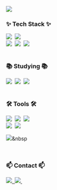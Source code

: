 <!--타이틀 부분-->
<div align="left">
  <img src="https://capsule-render.vercel.app/api?type=waving&color=gradient&height=300&section=header&text=Welcom%20to%20My%20Github"/>
</div>

<!--내용 부분-->
<h3 align="left">✨ Tech Stack ✨</h3>
<div align="left">
<!--   <img src="https://img.shields.io/badge/react-20232a.svg?style=for-the-badge&logo=react&logoColor=61DAFB" />&nbsp -->
  <img src="https://img.shields.io/badge/javascript-F7DF1E.svg?style=for-the-badge&logo=javascript&logoColor=20232a" />&nbsp
  <img src="https://img.shields.io/badge/html5-E34F26.svg?style=for-the-badge&logo=html5&logoColor=white" />&nbsp
</div>

<div align="left">
  <img src="https://img.shields.io/badge/mysql-4479A1?style=for-the-badge&logo=mysql&logoColor=white" />&nbsp
  <img src="https://img.shields.io/badge/spring-6DB33F.svg?style=for-the-badge&logo=spring&logoColor=white" />&nbsp
  <img src="https://img.shields.io/badge/css3-1572B6.svg?style=for-the-badge&logo=css3&logoColor=white" />&nbsp
</div>

<br>

<h3 align="left">📚 Studying 📚</h3>
<div align="left">
  <img src="https://img.shields.io/badge/Next.js-000000.svg?style=for-the-badge&logo=Next.js&logoColor=white" />&nbsp
   <img src="https://img.shields.io/badge/Vue.js-4FC08D?style=for-the-badge&logo=Vue.js&logoColor=white" />&nbsp
  <img src="https://img.shields.io/badge/Node.js-5FA04E?style=for-the-badge&logo=Node.js&logoColor=white" />&nbsp
</div>

<br>

<h3 align="left">🛠 Tools 🛠</h3>
<div align="left">
  <img src="https://img.shields.io/badge/git-F05033.svg?style=for-the-badge&logo=git&logoColor=white" />&nbsp
  <img src="https://img.shields.io/badge/github-181717.svg?style=for-the-badge&logo=github&logoColor=white" />&nbsp
  <img src="https://img.shields.io/badge/Notion-F3F3F3.svg?style=for-the-badge&logo=notion&logoColor=black" />&nbsp
</div>

<div align="left">
  <img src="https://img.shields.io/badge/adobe%20photoshop-08253c.svg?style=for-the-badge&logo=adobe%20photoshop&logoColor=37abff" />&nbsp
  <img src="https://img.shields.io/badge/adobe%20illustrator-F24E1E.svg?style=for-the-badge&logo=adobe%20illustrator&logoColor=white" />&nbsp
  
  <img src="https://img.shields.io/badge/VSCode-2C2C32.svg?style=for-the-badge&logo=visual-studio-code&logoColor=22ABF3" />&nbsp
</div>

<br>

<h3 align="left">📫 Contact 📫</h3>
<div align="left">
  <a href="https://www.notion.so/1f638a893113803c82bad835e342ad2b?pvs=4">
    <img src="https://img.shields.io/badge/notion-000000?style=for-the-badge&logo=notion&logoColor=white" />&nbsp
  </a>
  <a href="mailto:leedomggyu0103@gmail.com">
    <img
      src="https://img.shields.io/badge/leedomggyu0103@gmail.com-D14836?style=for-the-badge&logo=gmail&logoColor=white"/>&nbsp
  </a>
</div>
